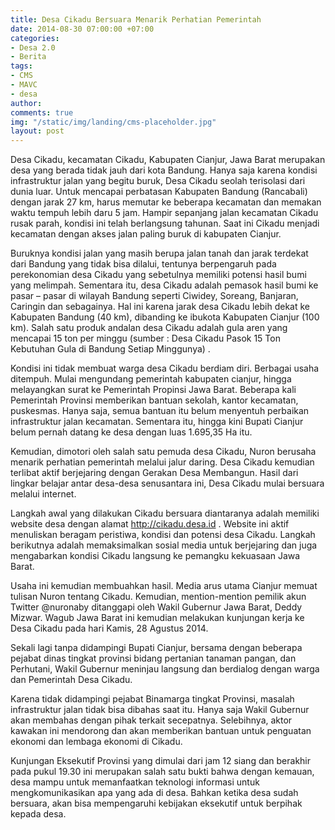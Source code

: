 ```yaml
---
title: Desa Cikadu Bersuara Menarik Perhatian Pemerintah
date: 2014-08-30 07:00:00 +07:00
categories:
- Desa 2.0
- Berita
tags:
- CMS
- MAVC
- desa
author: 
comments: true
img: "/static/img/landing/cms-placeholder.jpg"
layout: post
---
```


Desa Cikadu, kecamatan Cikadu, Kabupaten Cianjur, Jawa Barat merupakan desa yang berada tidak jauh dari kota Bandung. Hanya saja karena kondisi infrastruktur jalan yang begitu buruk, Desa Cikadu seolah terisolasi dari dunia luar. Untuk mencapai perbatasan Kabupaten Bandung (Rancabali) dengan jarak 27 km, harus memutar ke beberapa kecamatan dan memakan waktu tempuh lebih daru 5 jam. Hampir sepanjang jalan kecamatan Cikadu rusak parah, kondisi ini  telah berlangsung tahunan.  Saat ini Cikadu menjadi kecamatan dengan akses jalan paling buruk di kabupaten Cianjur.

Buruknya kondisi jalan yang masih berupa jalan tanah dan jarak terdekat dari Bandung yang tidak bisa dilalui, tentunya berpengaruh pada perekonomian desa Cikadu yang sebetulnya memiliki potensi hasil bumi yang melimpah. Sementara itu, desa Cikadu adalah pemasok hasil bumi ke pasar – pasar di wilayah Bandung seperti Ciwidey, Soreang, Banjaran, Caringin dan sebagainya. Hal ini karena jarak desa Cikadu lebih dekat ke Kabupaten Bandung (40 km), dibanding ke ibukota Kabupaten Cianjur (100 km). Salah satu produk andalan desa Cikadu adalah gula aren yang mencapai 15 ton per minggu (sumber : Desa Cikadu Pasok 15 Ton Kebutuhan Gula di Bandung Setiap Minggunya) .

Kondisi ini tidak membuat warga desa Cikadu berdiam diri. Berbagai usaha ditempuh. Mulai mengundang pemerintah kabupaten cianjur, hingga melayangkan surat ke Pemerintah Propinsi Jawa Barat. Beberapa kali Pemerintah Provinsi memberikan bantuan sekolah, kantor kecamatan, puskesmas. Hanya saja, semua bantuan itu belum menyentuh perbaikan infrastruktur jalan kecamatan. Sementara itu, hingga kini Bupati Cianjur belum pernah datang ke desa dengan luas 1.695,35 Ha itu.

Kemudian, dimotori oleh salah satu pemuda desa Cikadu, Nuron berusaha menarik perhatian pemerintah melalui jalur daring. Desa Cikadu kemudian terlibat aktif berjejaring dengan Gerakan Desa Membangun. Hasil dari lingkar belajar antar desa-desa senusantara ini, Desa Cikadu mulai bersuara melalui internet.

Langkah awal yang dilakukan Cikadu bersuara diantaranya adalah memiliki website desa dengan alamat http://cikadu.desa.id . Website ini aktif menuliskan beragam peristiwa, kondisi dan potensi desa Cikadu. Langkah berikutnya adalah memaksimalkan sosial media untuk berjejaring dan juga mengabarkan kondisi Cikadu langsung ke pemangku kekuasaan Jawa Barat.

Usaha ini kemudian membuahkan hasil. Media arus utama Cianjur memuat tulisan Nuron tentang Cikadu. Kemudian, mention-mention pemilik akun Twitter @nuronaby ditanggapi oleh Wakil Gubernur Jawa Barat, Deddy Mizwar. Wagub Jawa Barat ini kemudian melakukan kunjungan kerja ke Desa Cikadu pada hari Kamis, 28 Agustus 2014.

Sekali lagi tanpa didampingi Bupati Cianjur, bersama dengan beberapa pejabat dinas tingkat provinsi bidang pertanian tanaman pangan, dan Perhutani, Wakil Gubernur meninjau langsung dan berdialog dengan warga dan Pemerintah Desa Cikadu.

Karena tidak didampingi pejabat Binamarga tingkat Provinsi, masalah infrastruktur jalan tidak bisa dibahas saat itu. Hanya saja Wakil Gubernur akan membahas dengan pihak terkait secepatnya. Selebihnya, aktor kawakan ini mendorong dan akan memberikan bantuan untuk penguatan ekonomi dan lembaga ekonomi di Cikadu.

Kunjungan Eksekutif Provinsi yang dimulai dari jam 12 siang dan berakhir pada pukul 19.30 ini merupakan salah satu bukti bahwa dengan kemauan, desa mampu untuk memanfaatkan teknologi informasi untuk mengkomunikasikan apa yang ada di desa. Bahkan ketika desa sudah bersuara, akan bisa mempengaruhi kebijakan eksekutif untuk berpihak kepada desa.
